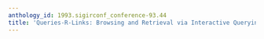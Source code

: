```yaml
---
anthology_id: 1993.sigirconf_conference-93.44
title: 'Queries-R-Links: Browsing and Retrieval via Interactive Querying (Demo)'
---
```


